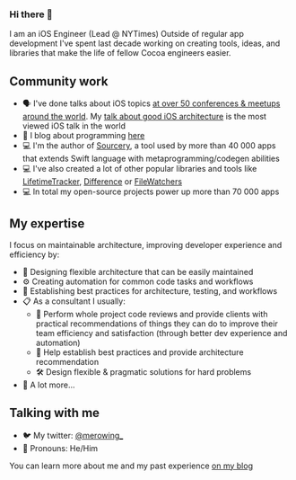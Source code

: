 ### Hi there 👋

I am an iOS Engineer (Lead @ NYTimes)
Outside of regular app development I've spent last decade working on creating tools, ideas, and libraries that make the life of fellow Cocoa engineers easier.

## Community work

 - 🗣 I've done talks about iOS topics [at over 50 conferences & meetups around the world](http://merowing.info/speaking/). My [talk about good iOS architecture](https://academy.realm.io/posts/krzysztof-zablocki-mDevCamp-ios-architecture-mvvm-mvc-viper/) is the most viewed iOS talk in the world
 - 📝 I blog about programming [here](http://merowing.info)
 - 💻 I'm the author of [Sourcery](https://github.com/krzysztofzablocki/Sourcery), a tool used by more than 40 000 apps that extends Swift language with metaprogramming/codegen abilities
 - 💻 I've also created a lot of other popular libraries and tools like [LifetimeTracker](https://github.com/krzysztofzablocki/LifetimeTracker), [Difference](https://github.com/krzysztofzablocki/Difference) or [FileWatchers](https://github.com/krzysztofzablocki/KZFileWatchers)
 - 💻 In total my open-source projects power up more than 70 000 apps

## My expertise

I focus on maintainable architecture, improving developer experience and efficiency by:
  - 🤔 Designing flexible architecture that can be easily maintained
  - ⚙️ Creating automation for common code tasks and workflows
  - 👥 Establishing best practices for architecture, testing, and workflows
  - 📋 As a consultant I usually:
    - 🤔 Perform whole project code reviews and provide clients with practical recommendations of things they can do to improve their team efficiency and satisfaction (through better dev experience and automation)
    - 👥 Help establish best practices and provide architecture recommendation
    - 🛠️ Design flexible & pragmatic solutions for hard problems
  - 🧙 A lot more...

## Talking with me

- 🐦 My twitter: [@merowing_](https://twitter.com/merowing_)
- 💬 Pronouns: He/Him

You can learn more about me and my past experience [on my blog](http://merowing.info/hire)

